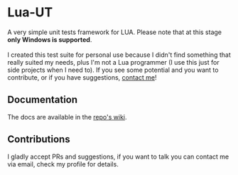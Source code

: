 # Lua-UT
A very simple unit tests framework for LUA. Please note that at this stage **only Windows is supported**.\
\
I created this test suite for personal use because I didn't find something that really suited my needs, plus
I'm not a Lua programmer (I use this just for side projects when I need to). If you see some potential and you want to 
contribute, or if you have suggestions, [contact me](https://github.com/riccardooliva91)!

## Documentation
The docs are available in the [repo's wiki](https://github.com/riccardooliva91/lua-ut/wiki).

## Contributions
I gladly accept PRs and suggestions, if you want to talk you can contact me via email, check my profile for 
details.
